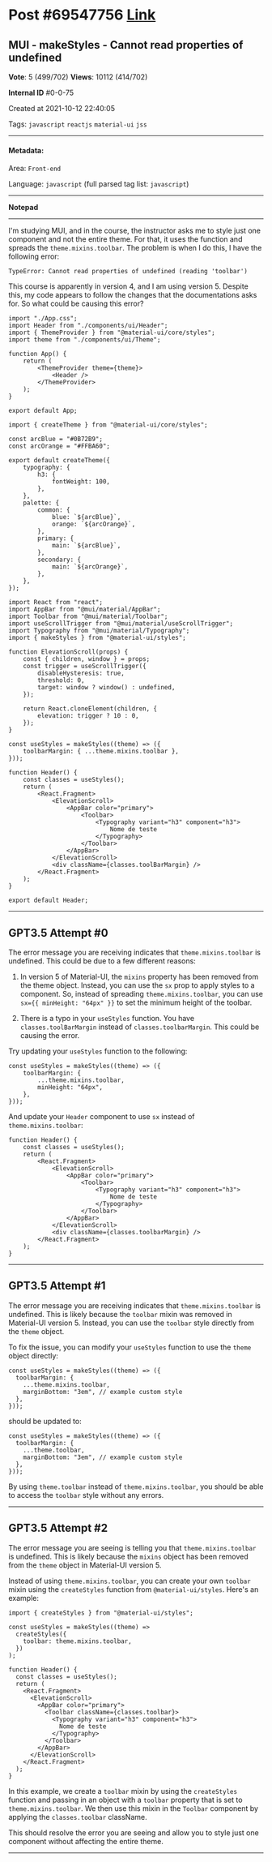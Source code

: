 
# Post \#69547756 [Link](https://stackoverflow.com/questions/69547756/)

## MUI - makeStyles - Cannot read properties of undefined

**Vote**: 5 (499/702) **Views**: 10112 (414/702) 

**Internal ID** \#0-0-75

Created at 2021-10-12 22:40:05

Tags: `javascript` `reactjs` `material-ui` `jss`

----------

#### Metadata:

Area: `Front-end`

Language: `javascript` (full parsed tag list: `javascript`)

----------

**Notepad**


----------

I'm studying MUI, and in the course, the instructor asks me to style just one component and not the entire theme.
For that, it uses the  function and spreads the `theme.mixins.toolbar`. The problem is when I do this, I have the following error:
```
TypeError: Cannot read properties of undefined (reading 'toolbar')
```

This course is apparently in version 4, and I am using version 5. Despite this, my code appears to follow the changes that the documentations asks for. So what could be causing this error?

```
import "./App.css";
import Header from "./components/ui/Header";
import { ThemeProvider } from "@material-ui/core/styles";
import theme from "./components/ui/Theme";

function App() {
    return (
        <ThemeProvider theme={theme}>
            <Header />
        </ThemeProvider>
    );
}

export default App;
```


```
import { createTheme } from "@material-ui/core/styles";

const arcBlue = "#0B72B9";
const arcOrange = "#FFBA60";

export default createTheme({
    typography: {
        h3: {
            fontWeight: 100,
        },
    },
    palette: {
        common: {
            blue: `${arcBlue}`,
            orange: `${arcOrange}`,
        },
        primary: {
            main: `${arcBlue}`,
        },
        secondary: {
            main: `${arcOrange}`,
        },
    },
});
```


```
import React from "react";
import AppBar from "@mui/material/AppBar";
import Toolbar from "@mui/material/Toolbar";
import useScrollTrigger from "@mui/material/useScrollTrigger";
import Typography from "@mui/material/Typography";
import { makeStyles } from "@material-ui/styles";

function ElevationScroll(props) {
    const { children, window } = props;
    const trigger = useScrollTrigger({
        disableHysteresis: true,
        threshold: 0,
        target: window ? window() : undefined,
    });

    return React.cloneElement(children, {
        elevation: trigger ? 10 : 0,
    });
}

const useStyles = makeStyles((theme) => ({
    toolbarMargin: { ...theme.mixins.toolbar },
}));

function Header() {
    const classes = useStyles();
    return (
        <React.Fragment>
            <ElevationScroll>
                <AppBar color="primary">
                    <Toolbar>
                        <Typography variant="h3" component="h3">
                            Nome de teste
                        </Typography>
                    </Toolbar>
                </AppBar>
            </ElevationScroll>
            <div className={classes.toolBarMargin} />
        </React.Fragment>
    );
}

export default Header;
```



----------
        
## GPT3.5 Attempt \#0

The error message you are receiving indicates that `theme.mixins.toolbar` is undefined. This could be due to a few different reasons:

1. In version 5 of Material-UI, the `mixins` property has been removed from the theme object. Instead, you can use the `sx` prop to apply styles to a component. So, instead of spreading `theme.mixins.toolbar`, you can use `sx={{ minHeight: "64px" }}` to set the minimum height of the toolbar.

2. There is a typo in your `useStyles` function. You have `classes.toolBarMargin` instead of `classes.toolbarMargin`. This could be causing the error.

Try updating your `useStyles` function to the following:

```
const useStyles = makeStyles((theme) => ({
    toolbarMargin: { 
        ...theme.mixins.toolbar,
        minHeight: "64px",
    },
}));
```

And update your `Header` component to use `sx` instead of `theme.mixins.toolbar`:

```
function Header() {
    const classes = useStyles();
    return (
        <React.Fragment>
            <ElevationScroll>
                <AppBar color="primary">
                    <Toolbar>
                        <Typography variant="h3" component="h3">
                            Nome de teste
                        </Typography>
                    </Toolbar>
                </AppBar>
            </ElevationScroll>
            <div className={classes.toolbarMargin} />
        </React.Fragment>
    );
}
```

--------

## GPT3.5 Attempt \#1

The error message you are receiving indicates that `theme.mixins.toolbar` is undefined. This is likely because the `toolbar` mixin was removed in Material-UI version 5. Instead, you can use the `toolbar` style directly from the `theme` object.

To fix the issue, you can modify your `useStyles` function to use the `theme` object directly:

```
const useStyles = makeStyles((theme) => ({
  toolbarMargin: {
    ...theme.mixins.toolbar,
    marginBottom: "3em", // example custom style
  },
}));
```

should be updated to:

```
const useStyles = makeStyles((theme) => ({
  toolbarMargin: {
    ...theme.toolbar,
    marginBottom: "3em", // example custom style
  },
}));
```

By using `theme.toolbar` instead of `theme.mixins.toolbar`, you should be able to access the `toolbar` style without any errors.

--------

## GPT3.5 Attempt \#2

The error message you are seeing is telling you that `theme.mixins.toolbar` is undefined. This is likely because the `mixins` object has been removed from the `theme` object in Material-UI version 5.

Instead of using `theme.mixins.toolbar`, you can create your own `toolbar` mixin using the `createStyles` function from `@material-ui/styles`. Here's an example:

```
import { createStyles } from "@material-ui/styles";

const useStyles = makeStyles((theme) =>
  createStyles({
    toolbar: theme.mixins.toolbar,
  })
);

function Header() {
  const classes = useStyles();
  return (
    <React.Fragment>
      <ElevationScroll>
        <AppBar color="primary">
          <Toolbar className={classes.toolbar}>
            <Typography variant="h3" component="h3">
              Nome de teste
            </Typography>
          </Toolbar>
        </AppBar>
      </ElevationScroll>
    </React.Fragment>
  );
}
```

In this example, we create a `toolbar` mixin by using the `createStyles` function and passing in an object with a `toolbar` property that is set to `theme.mixins.toolbar`. We then use this mixin in the `Toolbar` component by applying the `classes.toolbar` className.

This should resolve the error you are seeing and allow you to style just one component without affecting the entire theme.

--------
